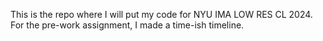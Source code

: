 This is the repo where I will put my code for NYU IMA LOW RES CL 2024.
For the pre-work assignment, I made a time-ish timeline.
